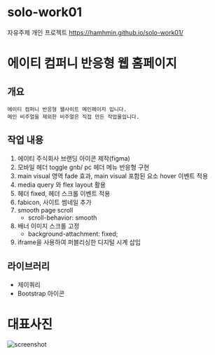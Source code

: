 # solo-work01
자유주제 개인 프로젝트
https://hamhmin.github.io/solo-work01/

# 에이티 컴퍼니 반응형 웹 홈페이지

## 개요
    에이티 컴퍼니 반응형 웹사이트 메인페이지 입니다.
    메인 비주얼을 제외한 비주얼은 직접 만든 작업물입니다.

## 작업 내용
1. 에이티 주식회사 브랜딩 아이콘 제작(figma)
2. 모바일 헤더 toggle gnb/ pc 헤더 메뉴 반응형 구현
3. main visual 영역 fade 효과, main visual 포함된 요소 hover 이벤트 적용
4. media query 와 flex layout 활용
5. 헤더 fixed, 헤더 스크롤 이벤트 적용
6. fabicon, 사이트 썸네일 추가
7. smooth page scroll
    - scroll-behavior: smooth
8.  배너 이미지 스크롤 고정
    - background-attachment: fixed;
9. iframe을 사용하여 퍼블리싱한 디지털 시계 삽입

## 라이브러리
- 제이쿼리
- Bootstrap 아이콘

# 대표사진
![screenshot](https://user-images.githubusercontent.com/49775311/187574253-2f6e8b2e-71e9-4d83-a5d3-932e0660d6eb.JPG)
